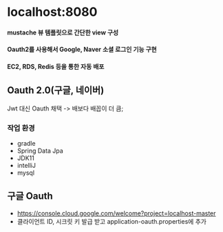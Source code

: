 # localhost:8080


#### mustache 뷰 템플릿으로 간단한 view 구성
#### Oauth2를 사용해서 Google, Naver 소셜 로그인 기능 구현
#### EC2, RDS, Redis 등을 통한 자동 배포

## Oauth 2.0(구글, 네이버)
Jwt 대신 Oauth 채택 -> 배보다 배꼽이 더 큼;

### 작업 환경
- gradle
- Spring Data Jpa
- JDK11
- intelliJ
- mysql

## 구글 Oauth
- https://console.cloud.google.com/welcome?project=localhost-master
- 클라이언트 ID, 시크릿 키 발급 받고 application-oauth.properties에 추가
